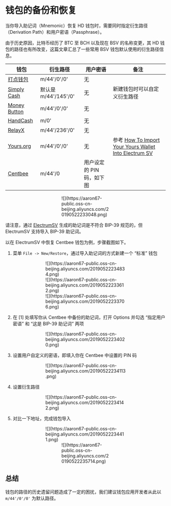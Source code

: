 # 钱包的备份和恢复


当你导入助记词（Mnemonic）恢复 HD 钱包时，需要同时指定衍生路径（Derivation Path）和用户密语（Passphrase）。

由于历史原因，比特币经历了 BTC 至 BCH 以及现在 BSV 的名称变更，其 HD 钱包的路径也有所改变，这篇文章汇总了一些常用 BSV 钱包默认使用的衍生路径信息。

钱包 | 衍生路径 | 用户密语 | 备注
--- | --- | --- | ---
[打点钱包](https://www.ddpurse.com/) | m/44'/0'/0' | 无 |
[Simply Cash](https://simply.cash/) | 默认是 m/44'/145'/0' | 无 | 新建钱包时可以自定义衍生路径
[Money Button](https://www.moneybutton.com/) | m/44'/0'/0' | 无 |
[HandCash](https://handcash.io/) | m/0' | 无 |
[RelayX](https://relayx.io/) | m/44'/236'/0' | 无 |
[Yours.org](https://www.yours.org/) | m/44'/0'/0' | 无 | 参考 [How To Import Your Yours Wallet Into Electrum SV](https://www.yours.org/content/how-to-import-your-yours-wallet-into-electrum-sv-c811b3dea0fb)
[Centbee](https://www.centbee.com/) | m/44'/0 | 用户设定的 PIN 码，如下图 |

<div style="width: 30%; margin: auto">![](https://aaron67-public.oss-cn-beijing.aliyuncs.com/20190522233048.png)</div>

请注意，通过 [ElectrumSV](https://electrumsv.io/) 生成的助记词是不符合 BIP-39 规范的，但 ElectrumSV 支持导入 BIP-39 助记词。

以在 ElectrumSV 中恢复 Centbee 钱包为例，步骤截图如下。

1. 菜单 `File -> New/Restore`，通过导入助记词的方式新建一个 “标准” 钱包

<div style="width: 50%; margin: auto">![](https://aaron67-public.oss-cn-beijing.aliyuncs.com/20190522234834.png)</div>

<div style="width: 50%; margin: auto">![](https://aaron67-public.oss-cn-beijing.aliyuncs.com/20190522233612.png)</div>

<div style="width: 50%; margin: auto">![](https://aaron67-public.oss-cn-beijing.aliyuncs.com/20190522233706.png)</div>

2. 在 [1] 处填写你从 Centbee 中备份的助记词，打开 Options 并勾选 “指定用户密语” 和 “这是 BIP-39 助记词” 两项

<div style="width: 50%; margin: auto">![](https://aaron67-public.oss-cn-beijing.aliyuncs.com/20190522234020.png)</div>

3. 设置用户自定义的密语，即填入你在 Centbee 中设置的 PIN 码

<div style="width: 50%; margin: auto">![](https://aaron67-public.oss-cn-beijing.aliyuncs.com/20190522234113.png)</div>

4. 设置衍生路径

<div style="width: 50%; margin: auto">![](https://aaron67-public.oss-cn-beijing.aliyuncs.com/20190522234142.png)</div>

5. 对比一下地址，完成钱包导入

<div style="width: 50%; margin: auto">![](https://aaron67-public.oss-cn-beijing.aliyuncs.com/20190522234411.png)</div>

<div style="width: 30%; margin: auto">![](https://aaron67-public.oss-cn-beijing.aliyuncs.com/20190522235714.png)</div>

## 总结

钱包的路径的历史遗留问题造成了一定的困扰，我们建议钱包应用开发者从此以 `m/44'/0'/0'` 为默认路径。
